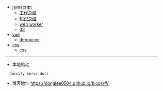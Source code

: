 
* [javascript](javascript/工作总结.md)
  * [工作总结](javascript/工作总结.md)
  * [知识总结](javascript/知识总结.md)
  * [web worker](javascript/web_worker.md)
  * [d3](javascript/d3.md)
* [vue](vue/vue.md)
  * [debounce](vue/debounce.md)
* [css](CSS/flex.md)
  * [css](CSS/flex.md)
---
* 本地启动
```
  docsify serve docs
```
* 博客地址
<https://donglee0504.github.io/blogs/#/>
